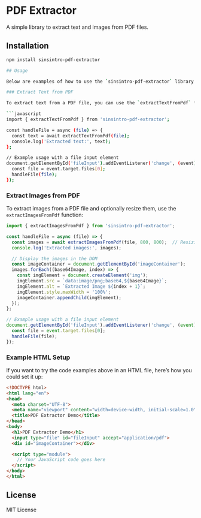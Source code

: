 # PDF Extractor

A simple library to extract text and images from PDF files.

## Installation

```bash
npm install sinsintro-pdf-extractor

## Usage

Below are examples of how to use the `sinsintro-pdf-extractor` library to extract text and images from a PDF file.

### Extract Text from PDF

To extract text from a PDF file, you can use the `extractTextFromPdf` function:

```javascript
import { extractTextFromPdf } from 'sinsintro-pdf-extractor';

const handleFile = async (file) => {
  const text = await extractTextFromPdf(file);
  console.log('Extracted text:', text);
};

// Example usage with a file input element
document.getElementById('fileInput').addEventListener('change', (event) => {
  const file = event.target.files[0];
  handleFile(file);
});
```

### Extract Images from PDF

To extract images from a PDF file and optionally resize them, use the `extractImagesFromPdf` function:

```javascript
import { extractImagesFromPdf } from 'sinsintro-pdf-extractor';

const handleFile = async (file) => {
  const images = await extractImagesFromPdf(file, 800, 800);  // Resizing images to max 800x800
  console.log('Extracted images:', images);

  // Display the images in the DOM
  const imageContainer = document.getElementById('imageContainer');
  images.forEach((base64Image, index) => {
    const imgElement = document.createElement('img');
    imgElement.src = `data:image/png;base64,${base64Image}`;
    imgElement.alt = `Extracted Image ${index + 1}`;
    imgElement.style.maxWidth = '100%';
    imageContainer.appendChild(imgElement);
  });
};

// Example usage with a file input element
document.getElementById('fileInput').addEventListener('change', (event) => {
  const file = event.target.files[0];
  handleFile(file);
});
```

### Example HTML Setup

If you want to try the code examples above in an HTML file, here’s how you could set it up:

```html
<!DOCTYPE html>
<html lang="en">
<head>
  <meta charset="UTF-8">
  <meta name="viewport" content="width=device-width, initial-scale=1.0">
  <title>PDF Extractor Demo</title>
</head>
<body>
  <h1>PDF Extractor Demo</h1>
  <input type="file" id="fileInput" accept="application/pdf">
  <div id="imageContainer"></div>

  <script type="module">
    // Your JavaScript code goes here
  </script>
</body>
</html>
```

## License

MIT License

